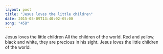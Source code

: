 ```yaml
---
layout: post
title: "Jesus loves the little children"
date: 2015-05-09T13:40:02-05:00
song: "45B"
---
```

Jesus loves the little children
All the children of the world.
Red and yellow, black and white,
they are precious in his sight.
Jesus loves the little children of the world.
